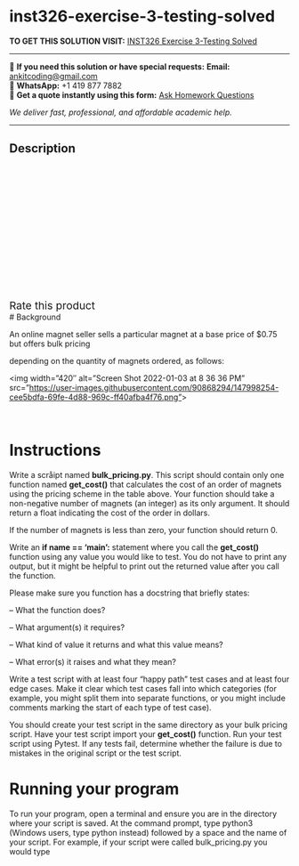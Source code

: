 # inst326-exercise-3-testing-solved
**TO GET THIS SOLUTION VISIT:** [INST326 Exercise 3-Testing Solved](https://www.ankitcodinghub.com/product/inst326-exercise-3-testing-solved/)


---

📩 **If you need this solution or have special requests:** **Email:** ankitcoding@gmail.com  
📱 **WhatsApp:** +1 419 877 7882  
📄 **Get a quote instantly using this form:** [Ask Homework Questions](https://www.ankitcodinghub.com/services/ask-homework-questions/)

*We deliver fast, professional, and affordable academic help.*

---

<h2>Description</h2>



<div class="kk-star-ratings kksr-auto kksr-align-center kksr-valign-top" data-payload="{&quot;align&quot;:&quot;center&quot;,&quot;id&quot;:&quot;93572&quot;,&quot;slug&quot;:&quot;default&quot;,&quot;valign&quot;:&quot;top&quot;,&quot;ignore&quot;:&quot;&quot;,&quot;reference&quot;:&quot;auto&quot;,&quot;class&quot;:&quot;&quot;,&quot;count&quot;:&quot;0&quot;,&quot;legendonly&quot;:&quot;&quot;,&quot;readonly&quot;:&quot;&quot;,&quot;score&quot;:&quot;0&quot;,&quot;starsonly&quot;:&quot;&quot;,&quot;best&quot;:&quot;5&quot;,&quot;gap&quot;:&quot;4&quot;,&quot;greet&quot;:&quot;Rate this product&quot;,&quot;legend&quot;:&quot;0\/5 - (0 votes)&quot;,&quot;size&quot;:&quot;24&quot;,&quot;title&quot;:&quot;INST326 Exercise 3-Testing Solved&quot;,&quot;width&quot;:&quot;0&quot;,&quot;_legend&quot;:&quot;{score}\/{best} - ({count} {votes})&quot;,&quot;font_factor&quot;:&quot;1.25&quot;}">

<div class="kksr-stars">

<div class="kksr-stars-inactive">
            <div class="kksr-star" data-star="1" style="padding-right: 4px">


<div class="kksr-icon" style="width: 24px; height: 24px;"></div>
        </div>
            <div class="kksr-star" data-star="2" style="padding-right: 4px">


<div class="kksr-icon" style="width: 24px; height: 24px;"></div>
        </div>
            <div class="kksr-star" data-star="3" style="padding-right: 4px">


<div class="kksr-icon" style="width: 24px; height: 24px;"></div>
        </div>
            <div class="kksr-star" data-star="4" style="padding-right: 4px">


<div class="kksr-icon" style="width: 24px; height: 24px;"></div>
        </div>
            <div class="kksr-star" data-star="5" style="padding-right: 4px">


<div class="kksr-icon" style="width: 24px; height: 24px;"></div>
        </div>
    </div>

<div class="kksr-stars-active" style="width: 0px;">
            <div class="kksr-star" style="padding-right: 4px">


<div class="kksr-icon" style="width: 24px; height: 24px;"></div>
        </div>
            <div class="kksr-star" style="padding-right: 4px">


<div class="kksr-icon" style="width: 24px; height: 24px;"></div>
        </div>
            <div class="kksr-star" style="padding-right: 4px">


<div class="kksr-icon" style="width: 24px; height: 24px;"></div>
        </div>
            <div class="kksr-star" style="padding-right: 4px">


<div class="kksr-icon" style="width: 24px; height: 24px;"></div>
        </div>
            <div class="kksr-star" style="padding-right: 4px">


<div class="kksr-icon" style="width: 24px; height: 24px;"></div>
        </div>
    </div>
</div>


<div class="kksr-legend" style="font-size: 19.2px;">
            <span class="kksr-muted">Rate this product</span>
    </div>
    </div>
# Background

An online magnet seller sells a particular magnet at a base price of $0.75 but offers bulk pricing

depending on the quantity of magnets ordered, as follows:

&lt;img width=”420″ alt=”Screen Shot 2022-01-03 at 8 36 36 PM” src=”https://user-images.githubusercontent.com/90868294/147998254-cee5bdfa-69fe-4d88-969c-ff40afba4f76.png”&gt;

&nbsp;

# Instructions

Write a scråipt named **bulk_pricing.py**. This script should contain only one function named **get_cost()** that calculates the cost of an order of magnets using the pricing scheme in the table above. Your function should take a non-negative number of magnets (an integer) as its only argument. It should return a float indicating the cost of the order in dollars.

If the number of magnets is less than zero, your function should return 0.

Write an **if name == ‘main’:** statement where you call the **get_cost()** function using any value you would like to test. You do not have to print any output, but it might be helpful to print out the returned value after you call the function.

Please make sure you function has a docstring that briefly states:

– What the function does?

– What argument(s) it requires?

– What kind of value it returns and what this value means?

– What error(s) it raises and what they mean?

Write a test script with at least four “happy path” test cases and at least four edge cases. Make it clear which test cases fall into which categories (for example, you might split them into separate functions, or you might include comments marking the start of each type of test case).

You should create your test script in the same directory as your bulk pricing script. Have your test script import your **get_cost()** function. Run your test script using Pytest. If any tests fail, determine whether the failure is due to mistakes in the original script or the test script.

# Running your program

To run your program, open a terminal and ensure you are in the directory where your script is saved. At the command prompt, type python3 (Windows users, type python instead) followed by a space and the name of your script. For example, if your script were called bulk_pricing.py you would type
